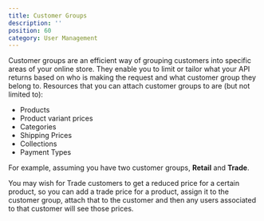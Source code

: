 ```yaml
---
title: Customer Groups
description: ''
position: 60
category: User Management
---
```


Customer groups are an efficient way of grouping customers into specific areas of your online store.
They enable you to limit or tailor what your API returns based on who is making the request and what customer group they belong to. Resources that you can attach customer groups to are (but not limited to):

- Products
- Product variant prices
- Categories
- Shipping Prices
- Collections
- Payment Types

For example, assuming you have two customer groups, **Retail** and **Trade**.

You may wish for Trade customers to get a reduced price for a certain product, so you can add a trade price for a product, assign it to the customer group, attach that to the customer and then any users associated to that customer will see those prices.


